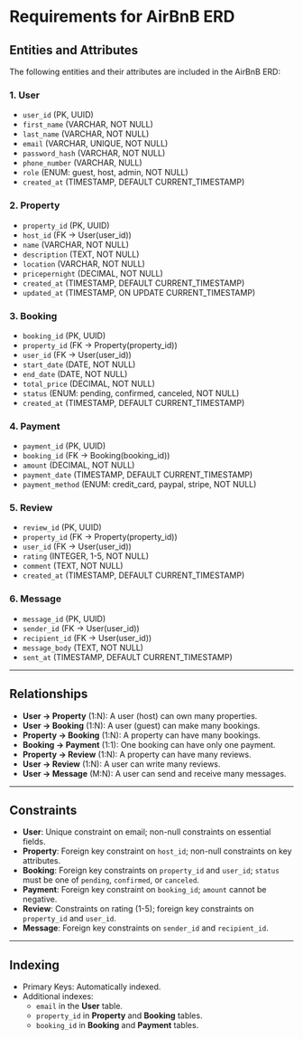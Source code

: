 # Requirements for AirBnB ERD

## Entities and Attributes
The following entities and their attributes are included in the AirBnB ERD:

### 1. **User**
- `user_id` (PK, UUID)
- `first_name` (VARCHAR, NOT NULL)
- `last_name` (VARCHAR, NOT NULL)
- `email` (VARCHAR, UNIQUE, NOT NULL)
- `password_hash` (VARCHAR, NOT NULL)
- `phone_number` (VARCHAR, NULL)
- `role` (ENUM: guest, host, admin, NOT NULL)
- `created_at` (TIMESTAMP, DEFAULT CURRENT_TIMESTAMP)

### 2. **Property**
- `property_id` (PK, UUID)
- `host_id` (FK → User(user_id))
- `name` (VARCHAR, NOT NULL)
- `description` (TEXT, NOT NULL)
- `location` (VARCHAR, NOT NULL)
- `pricepernight` (DECIMAL, NOT NULL)
- `created_at` (TIMESTAMP, DEFAULT CURRENT_TIMESTAMP)
- `updated_at` (TIMESTAMP, ON UPDATE CURRENT_TIMESTAMP)

### 3. **Booking**
- `booking_id` (PK, UUID)
- `property_id` (FK → Property(property_id))
- `user_id` (FK → User(user_id))
- `start_date` (DATE, NOT NULL)
- `end_date` (DATE, NOT NULL)
- `total_price` (DECIMAL, NOT NULL)
- `status` (ENUM: pending, confirmed, canceled, NOT NULL)
- `created_at` (TIMESTAMP, DEFAULT CURRENT_TIMESTAMP)

### 4. **Payment**
- `payment_id` (PK, UUID)
- `booking_id` (FK → Booking(booking_id))
- `amount` (DECIMAL, NOT NULL)
- `payment_date` (TIMESTAMP, DEFAULT CURRENT_TIMESTAMP)
- `payment_method` (ENUM: credit_card, paypal, stripe, NOT NULL)

### 5. **Review**
- `review_id` (PK, UUID)
- `property_id` (FK → Property(property_id))
- `user_id` (FK → User(user_id))
- `rating` (INTEGER, 1-5, NOT NULL)
- `comment` (TEXT, NOT NULL)
- `created_at` (TIMESTAMP, DEFAULT CURRENT_TIMESTAMP)

### 6. **Message**
- `message_id` (PK, UUID)
- `sender_id` (FK → User(user_id))
- `recipient_id` (FK → User(user_id))
- `message_body` (TEXT, NOT NULL)
- `sent_at` (TIMESTAMP, DEFAULT CURRENT_TIMESTAMP)

---

## Relationships
- **User → Property** (1:N): A user (host) can own many properties.
- **User → Booking** (1:N): A user (guest) can make many bookings.
- **Property → Booking** (1:N): A property can have many bookings.
- **Booking → Payment** (1:1): One booking can have only one payment.
- **Property → Review** (1:N): A property can have many reviews.
- **User → Review** (1:N): A user can write many reviews.
- **User → Message** (M:N): A user can send and receive many messages.

---

## Constraints
- **User**: Unique constraint on email; non-null constraints on essential fields.
- **Property**: Foreign key constraint on `host_id`; non-null constraints on key attributes.
- **Booking**: Foreign key constraints on `property_id` and `user_id`; `status` must be one of `pending`, `confirmed`, or `canceled`.
- **Payment**: Foreign key constraint on `booking_id`; `amount` cannot be negative.
- **Review**: Constraints on rating (1-5); foreign key constraints on `property_id` and `user_id`.
- **Message**: Foreign key constraints on `sender_id` and `recipient_id`.

---

## Indexing
- Primary Keys: Automatically indexed.
- Additional indexes:
  - `email` in the **User** table.
  - `property_id` in **Property** and **Booking** tables.
  - `booking_id` in **Booking** and **Payment** tables.